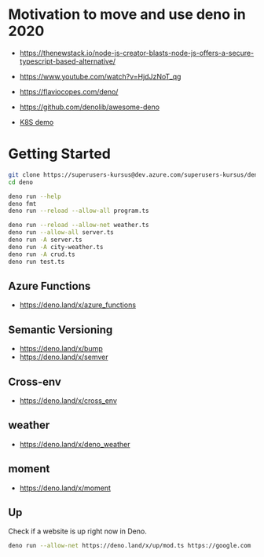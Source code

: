 # Motivation to move and use deno in 2020

- https://thenewstack.io/node-js-creator-blasts-node-js-offers-a-secure-typescript-based-alternative/

- https://www.youtube.com/watch?v=HjdJzNoT_qg

- https://flaviocopes.com/deno/

- https://github.com/denolib/awesome-deno

- [K8S demo](https://github.com/knative/docs/tree/master/community/samples/serving/helloworld-deno)

# Getting Started

```bash
git clone https://superusers-kursus@dev.azure.com/superusers-kursus/deno/_git/deno
cd deno

deno run --help
deno fmt
deno run --reload --allow-all program.ts

deno run --reload --allow-net weather.ts
deno run --allow-all server.ts
deno run -A server.ts
deno run -A city-weather.ts
deno run -A crud.ts
deno run test.ts

```

## Azure Functions

- https://deno.land/x/azure_functions


## Semantic Versioning

- https://deno.land/x/bump
- https://deno.land/x/semver

## Cross-env

- https://deno.land/x/cross_env

## weather
- https://deno.land/x/deno_weather

## moment
- https://deno.land/x/moment

## Up

Check if a website is up right now in Deno.

```bash
deno run --allow-net https://deno.land/x/up/mod.ts https://google.com
```





